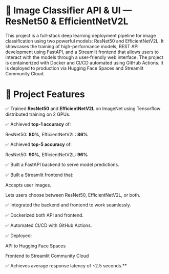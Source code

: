 # 🧠 Image Classifier API & UI — ResNet50 & EfficientNetV2L

This project is a full-stack deep learning deployment pipeline for image classification using two powerful models: ResNet50 and EfficientNetV2L. It showcases the training of high-performance models, REST API development using FastAPI, and a Streamlit frontend that allows users to interact with the models through a user-friendly web interface. The project is containerized with Docker and CI/CD automated using GitHub Actions. It is deployed to production via Hugging Face Spaces and Streamlit Community Cloud.

# 🚀 Project Features

✅ Trained **ResNet50** and **EfficientNetV2L** on ImageNet using Tensorflow distributed training on 2 GPUs.

✅ Achieved **top-1 accuracy** of:

ResNet50: **80%**, EfficientNetV2L: **86%**

✅ Achieved **top-5 accuracy** of:

ResNet50: **90%**, EfficientNetV2L: **96%**

✅ Built a FastAPI backend to serve model predictions.

✅ Built a Streamlit frontend that:

Accepts user images.

Lets users choose between ResNet50, EfficientNetV2L, or both.

✅ Integrated the backend and frontend to work seamlessly.

✅ Dockerized both API and frontend.

✅ Automated CI/CD with GitHub Actions.

✅ Deployed:

API to Hugging Face Spaces

Frontend to Streamlit Community Cloud

✅ Achieves average response latency of ~2.5 seconds.**